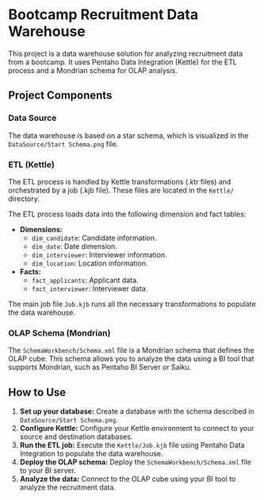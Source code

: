 # Bootcamp Recruitment Data Warehouse

This project is a data warehouse solution for analyzing recruitment data from a bootcamp. It uses Pentaho Data Integration (Kettle) for the ETL process and a Mondrian schema for OLAP analysis.

## Project Components

### Data Source

The data warehouse is based on a star schema, which is visualized in the `DataSource/Start Schema.png` file.

### ETL (Kettle)

The ETL process is handled by Kettle transformations (.ktr files) and orchestrated by a job (.kjb file). These files are located in the `Kettle/` directory.

The ETL process loads data into the following dimension and fact tables:

*   **Dimensions:**
    *   `dim_candidate`: Candidate information.
    *   `dim_date`: Date dimension.
    *   `dim_interviewer`: Interviewer information.
    *   `dim_location`: Location information.
*   **Facts:**
    *   `fact_applicants`: Applicant data.
    *   `fact_interviewer`: Interviewer data.

The main job file `Job.kjb` runs all the necessary transformations to populate the data warehouse.

### OLAP Schema (Mondrian)

The `SchemaWorkbench/Schema.xml` file is a Mondrian schema that defines the OLAP cube. This schema allows you to analyze the data using a BI tool that supports Mondrian, such as Pentaho BI Server or Saiku.

## How to Use

1.  **Set up your database:** Create a database with the schema described in `DataSource/Start Schema.png`.
2.  **Configure Kettle:** Configure your Kettle environment to connect to your source and destination databases.
3.  **Run the ETL job:** Execute the `Kettle/Job.kjb` file using Pentaho Data Integration to populate the data warehouse.
4.  **Deploy the OLAP schema:** Deploy the `SchemaWorkbench/Schema.xml` file to your BI server.
5.  **Analyze the data:** Connect to the OLAP cube using your BI tool to analyze the recruitment data.
